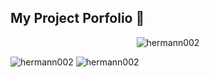 ## My Project Porfolio 👋

<!--
**Hermann002/Hermann002** is a ✨ _special_ ✨ repository because its `README.md` (this file) appears on your GitHub profile.

Here are some ideas to get you started:

- 🔭 I’m currently working on ...
- 🌱 I’m currently learning ...
- 👯 I’m looking to collaborate on ...
- 🤔 I’m looking for help with ...
- 💬 Ask me about ...
- 📫 How to reach me: ...
- 😄 Pronouns: ...
- ⚡ Fun fact: ...
-->
<p align="center">
  <img src="https://github-readme-stats.vercel.app/api/top-langs?username=hermann002&show_icons=true&locale=en&layout=compact" alt="hermann002" />
</p>
<p>
  <img src="https://github-readme-stats.vercel.app/api?username=hermann002&show_icons=true&locale=en" alt="hermann002" />
  <img src="https://github-readme-streak-stats.herokuapp.com/?user=hermann002&" alt="hermann002" />
</p>
